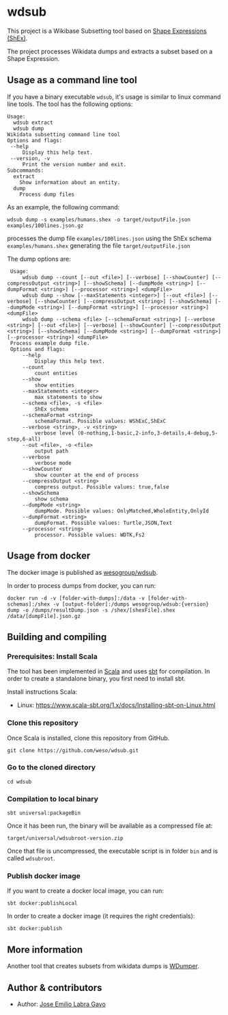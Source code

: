 # wdsub
This project is a Wikibase Subsetting tool based on [Shape Expressions (ShEx)](http://www.shex.io).

The project processes Wikidata dumps and extracts a subset based on a Shape Expression.

## Usage as a command line tool

If you have a binary executable `wdsub`, it's usage is similar to linux command line tools. The tool has the following options:


```
Usage:
  wdsub extract
  wdsub dump
Wikidata subsetting command line tool
Options and flags:
 --help
     Display this help text.
 --version, -v
     Print the version number and exit.
Subcommands:
  extract
    Show information about an entity.
  dump
    Process dump files
```

As an example, the following command:

```
wdsub dump -s examples/humans.shex -o target/outputFile.json examples/100lines.json.gz
```

processes the dump file `examples/100lines.json` using the ShEx schema `examples/humans.shex` 
 generating the file `target/outputFile.json` 

The dump options are:

```shell
 Usage:
     wdsub dump --count [--out <file>] [--verbose] [--showCounter] [--compressOutput <string>] [--showSchema] [--dumpMode <string>] [--dumpFormat <string>] [--processor <string>] <dumpFile>
     wdsub dump --show [--maxStatements <integer>] [--out <file>] [--verbose] [--showCounter] [--compressOutput <string>] [--showSchema] [--dumpMode <string>] [--dumpFormat <string>] [--processor <string>] <dumpFile>
     wdsub dump --schema <file> [--schemaFormat <string>] [--verbose <string>] [--out <file>] [--verbose] [--showCounter] [--compressOutput <string>] [--showSchema] [--dumpMode <string>] [--dumpFormat <string>] [--processor <string>] <dumpFile>
 Process example dump file.
 Options and flags:
     --help
         Display this help text.
     --count
         count entities
     --show
         show entities
     --maxStatements <integer>
         max statements to show
     --schema <file>, -s <file>
         ShEx schema
     --schemaFormat <string>
         schemaFormat. Possible values: WShExC,ShExC
     --verbose <string>, -v <string>
         verbose level (0-nothing,1-basic,2-info,3-details,4-debug,5-step,6-all)
     --out <file>, -o <file>
         output path
     --verbose
         verbose mode
     --showCounter
         show counter at the end of process
     --compressOutput <string>
         compress output. Possible values: true,false
     --showSchema
         show schema
     --dumpMode <string>
         dumpMode. Possible values: OnlyMatched,WholeEntity,OnlyId
     --dumpFormat <string>
         dumpFormat. Possible values: Turtle,JSON,Text
     --processor <string>
         processor. Possible values: WDTK,Fs2
```

## Usage from docker

The docker image is published as [wesogroup/wdsub](https://hub.docker.com/repository/docker/wesogroup/wdsub).

In order to process dumps from docker, you can run:

```
docker run -d -v [folder-with-dumps]:/data -v [folder-with-schemas]:/shex -v [output-folder]:/dumps wesogroup/wdsub:{version} dump -o /dumps/resultDump.json -s /shex/[shexFile].shex /data/[dumpFile].json.gz
```


## Building and compiling

### Prerequisites: Install Scala

The tool has been implemented in [Scala](https://www.scala-lang.org/) and uses [sbt](https://www.scala-sbt.org/) for compilation. In order to create a standalone binary, you first need to install sbt. 

Install instructions Scala:
* Linux: https://www.scala-sbt.org/1.x/docs/Installing-sbt-on-Linux.html

### Clone this repository
Once Scala is installed, clone this repository from GitHub.
```
git clone https://github.com/weso/wdsub.git
``` 

### Go to the cloned directory
``` 
cd wdsub
``` 

### Compilation to local binary

```
sbt universal:packageBin
```

Once it has been run, the binary will be available as a compressed file at: 

```
target/universal/wdsubroot-version.zip
```

Once that file is uncompressed, the executable script is in folder `bin` and is called `wdsubroot`.

### Publish docker image

If you want to create a docker local image, you can run:

```
sbt docker:publishLocal
```

In order to create a docker image (it requires the right credentials):

```
sbt docker:publish
```

## More information

Another tool that creates subsets from wikidata dumps is [WDumper](https://github.com/bennofs/wdumper).

## Author & contributors

* Author: [Jose Emilio Labra Gayo](http://labra.weso.es)

